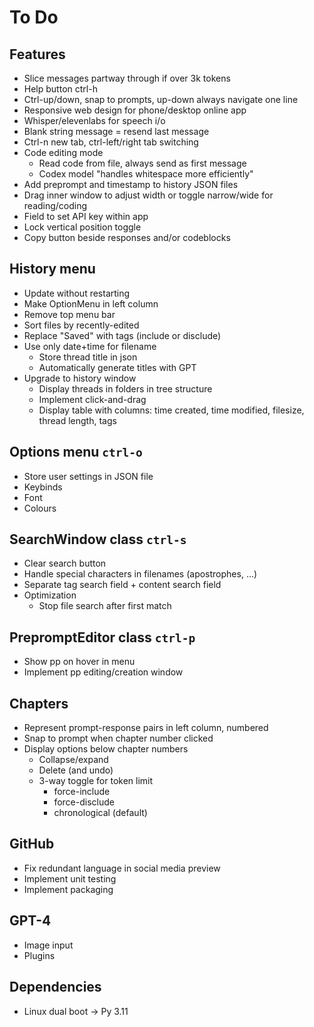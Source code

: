# To Do

## Features
- Slice messages partway through if over 3k tokens
- Help button ctrl-h
- Ctrl-up/down, snap to prompts, up-down always navigate one line
- Responsive web design for phone/desktop online app
- Whisper/elevenlabs for speech i/o
- Blank string message = resend last message
- Ctrl-n new tab, ctrl-left/right tab switching
- Code editing mode
  - Read code from file, always send as first message
  - Codex model "handles whitespace more efficiently"
- Add preprompt and timestamp to history JSON files
- Drag inner window to adjust width or toggle narrow/wide for reading/coding
- Field to set API key within app
- Lock vertical position toggle
- Copy button beside responses and/or codeblocks

## History menu
- Update without restarting
- Make OptionMenu in left column
- Remove top menu bar
- Sort files by recently-edited
- Replace "Saved" with tags (include or disclude)
- Use only date+time for filename
  - Store thread title in json
  - Automatically generate titles with GPT
- Upgrade to history window
  - Display threads in folders in tree structure
  - Implement click-and-drag
  - Display table with columns: time created, time modified, filesize, thread length, tags

## Options menu `ctrl-o`
- Store user settings in JSON file
- Keybinds
- Font
- Colours

## SearchWindow class `ctrl-s`
- Clear search button
- Handle special characters in filenames (apostrophes, ...)
- Separate tag search field + content search field
- Optimization
  - Stop file search after first match

## PrepromptEditor class `ctrl-p`
- Show pp on hover in menu
- Implement pp editing/creation window

## Chapters
- Represent prompt-response pairs in left column, numbered
- Snap to prompt when chapter number clicked
- Display options below chapter numbers
  - Collapse/expand
  - Delete (and undo)
  - 3-way toggle for token limit
    - force-include
    - force-disclude
    - chronological (default)

## GitHub
- Fix redundant language in social media preview
- Implement unit testing
- Implement packaging

## GPT-4
- Image input
- Plugins

## Dependencies
- Linux dual boot -> Py 3.11